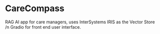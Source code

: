 # CareCompass
RAG AI app for care managers, uses InterSystems IRIS as the Vector Store /n
Gradio for front end user interface.
